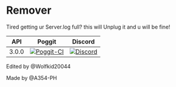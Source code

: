 # Remover
Tired getting ur Server.log full? this will Unplug it and u will be fine!

API | Poggit | Discord
-----| ------ | ------
3.0.0 | [![Poggit-CI](https://poggit.pmmp.io/ci.shield/FutureDeveloperZ/Remover/Remover)](https://poggit.pmmp.io/ci/FutureDeveloperZ/Remover/Remover) | [![Discord](https://img.shields.io/discord/444689151225495563.svg?style=popout)](https://discord.gg/Z42u23M)

Edited by @Wolfkid20044

Made by @A354-PH

